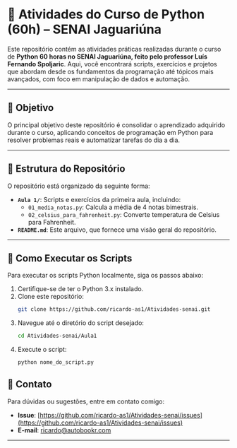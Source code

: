 # 🐍 Atividades do Curso de Python (60h) – SENAI Jaguariúna

Este repositório contém as atividades práticas realizadas durante o curso de **Python 60 horas no SENAI Jaguariúna, feito pelo professor Luís Fernando Spoljaric**. Aqui, você encontrará scripts, exercícios e projetos que abordam desde os fundamentos da programação até tópicos mais avançados, com foco em manipulação de dados e automação.

---

## 🎯 Objetivo

O principal objetivo deste repositório é consolidar o aprendizado adquirido durante o curso, aplicando conceitos de programação em Python para resolver problemas reais e automatizar tarefas do dia a dia.

---

## 📁 Estrutura do Repositório


O repositório está organizado da seguinte forma:


- **`Aula 1/`**: Scripts e exercícios da primeira aula, incluindo:
  - `01_media_notas.py`: Calcula a média de 4 notas bimestrais.
  - `02_celsius_para_fahrenheit.py`: Converte temperatura de Celsius para Fahrenheit.
- **`README.md`**: Este arquivo, que fornece uma visão geral do repositório.

---

## 🚀 Como Executar os Scripts

Para executar os scripts Python localmente, siga os passos abaixo:

1. Certifique-se de ter o Python 3.x instalado.
2. Clone este repositório:
   ```bash
   git clone https://github.com/ricardo-as1/Atividades-senai.git
   ```
3. Navegue até o diretório do script desejado:
   ```bash
   cd Atividades-senai/Aula1
   ```
4. Execute o script:
   ```bash
   python nome_do_script.py
   ```

## 📧 Contato

Para dúvidas ou sugestões, entre em contato comigo:

- **Issue**: [https://github.com/ricardo-as1/Atividades-senai/issues](https://github.com/ricardo-as1/Atividades-senai/issues)
- **E-mail**: ricardo@autobookr.com

---